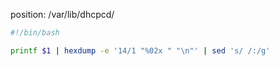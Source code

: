 position: /var/lib/dhcpcd/

```sh
#!/bin/bash

printf $1 | hexdump -e '14/1 "%02x " "\n"' | sed 's/ /:/g'
```
